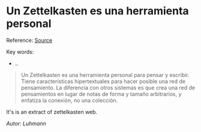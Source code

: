 # Un Zettelkasten es una herramienta personal

Reference: [Source](https://zettelkasten.de/introduction/)

Key words:
- ..

> Un Zettelkasten es una herramienta personal para pensar y escribir. Tiene características hipertextuales para hacer posible una red de pensamiento. La diferencia con otros sistemas es que crea una red de pensamientos en lugar de notas de forma y tamaño arbitrarios, y enfatiza la conexión, no una colección.

It's is an extract of zettelkasten web.

*Autor: Luhmann*
